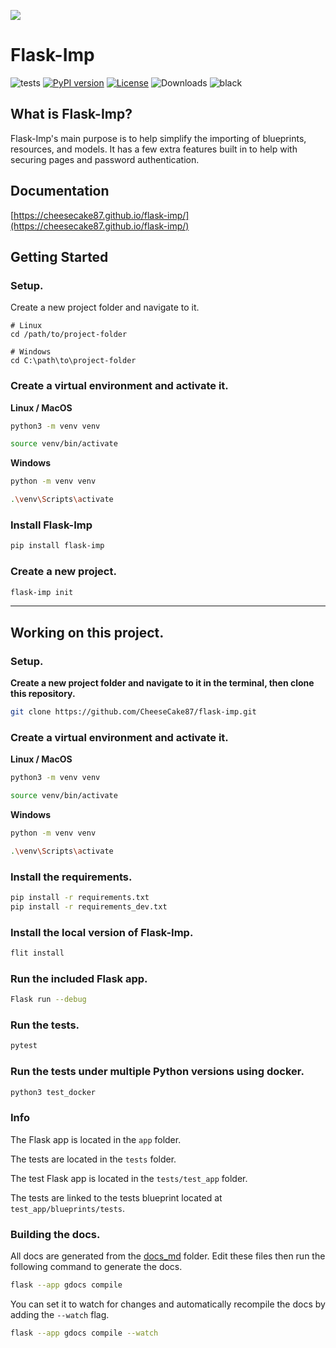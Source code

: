 ![](https://raw.githubusercontent.com/CheeseCake87/Flask-Imp/master/_assets/Flask-Imp-Small.png)

# Flask-Imp

![tests](https://github.com/CheeseCake87/flask-imp/actions/workflows/tests.yml/badge.svg)
[![PyPI version](https://img.shields.io/pypi/v/flask-imp)](https://pypi.org/project/flask-imp/)
[![License](https://img.shields.io/badge/license-LGPL_v2-red.svg)](https://raw.githubusercontent.com/CheeseCake87/flask-imp/master/LICENSE)
![Downloads](https://static.pepy.tech/badge/flask-imp)
![black](https://img.shields.io/badge/code%20style-black-000000.svg)

## What is Flask-Imp?

Flask-Imp's main purpose is to help simplify the importing of blueprints, resources, and models.
It has a few extra features built in to help with securing pages and password authentication.

## Documentation

[https://cheesecake87.github.io/flask-imp/](https://cheesecake87.github.io/flask-imp/)

## Getting Started

### Setup.

Create a new project folder and navigate to it.

```text
# Linux
cd /path/to/project-folder

# Windows
cd C:\path\to\project-folder
```

### Create a virtual environment and activate it.

**Linux / MacOS**

```bash
python3 -m venv venv
```

```bash
source venv/bin/activate
```

**Windows**

```bash
python -m venv venv
```

```bash
.\venv\Scripts\activate
```

### Install Flask-Imp

```bash
pip install flask-imp
```

### Create a new project.

```bash
flask-imp init
```

---

## Working on this project.

### Setup.

**Create a new project folder and navigate to it in the terminal, then clone this repository.**

```bash
git clone https://github.com/CheeseCake87/flask-imp.git
```

### Create a virtual environment and activate it.

**Linux / MacOS**

```bash
python3 -m venv venv
```

```bash
source venv/bin/activate
```

**Windows**

```bash
python -m venv venv
```

```bash
.\venv\Scripts\activate
```

### Install the requirements.

```bash
pip install -r requirements.txt
pip install -r requirements_dev.txt
```

### Install the local version of Flask-Imp.

```bash
flit install
```

### Run the included Flask app.

```bash
Flask run --debug
```

### Run the tests.

```bash
pytest
```

### Run the tests under multiple Python versions using docker.

```bash
python3 test_docker
```

### Info

The Flask app is located in the `app` folder.

The tests are located in the `tests` folder.

The test Flask app is located in the `tests/test_app` folder. 

The tests are linked to the tests blueprint located at `test_app/blueprints/tests`.

### Building the docs.

All docs are generated from the [docs_md](docs_md) folder. Edit these files then run the following command to generate the docs.

```bash
flask --app gdocs compile
```

You can set it to watch for changes and automatically recompile the docs by adding the `--watch` flag.

```bash
flask --app gdocs compile --watch
```

